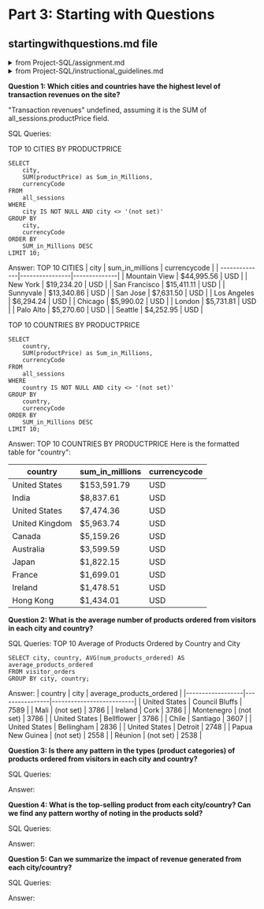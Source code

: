 # Part 3: Starting with Questions
## startingwithquestions.md file
<details>
<summary>from Project-SQL/assignment.md</summary>

This database provides data on revenue by product as well as data on how each visitor to the site interacted with the products (when they visited, where they were based, how many pages they viewed, how long they stayed on the site, and the number of transactions they entered).

In the starting_with_questions.md file there are 5 questions you need to answer using the data. For each question, be sure to include: The queries you used to answer the question The answer to the question
</details>

<details>
<summary>from Project-SQL/instructional_guidelines.md</summary>

Provide the answer to the 5 questions and the queries used to answer each question

Answer the following questions and provide the SQL queries used to find the answer.
</details>
    
**Question 1: Which cities and countries have the highest level of transaction revenues on the site?**

"Transaction revenues" undefined, assuming it is the SUM of all_sessions.productPrice field.

SQL Queries:

TOP 10 CITIES BY PRODUCTPRICE
```
SELECT 
    city, 
    SUM(productPrice) as Sum_in_Millions, 
    currencyCode 
FROM 
    all_sessions 
WHERE 
    city IS NOT NULL AND city <> '(not set)'
GROUP BY 
    city, 
    currencyCode 
ORDER BY 
    SUM_in_Millions DESC 
LIMIT 10;
```


Answer:
TOP 10 CITIES
| city           | sum_in_millions | currencycode |
| --------------|----------------|--------------|
| Mountain View | $44,995.56      | USD          |
| New York       | $19,234.20      | USD          |
| San Francisco | $15,411.11      | USD          |
| Sunnyvale     | $13,340.86      | USD          |
| San Jose      | $7,631.50       | USD          |
| Los Angeles   | $6,294.24       | USD          |
| Chicago       | $5,990.02       | USD          |
| London        | $5,731.81       | USD          |
| Palo Alto     | $5,270.60       | USD          |
| Seattle       | $4,252.95       | USD          |


TOP 10 COUNTRIES BY PRODUCTPRICE
```
SELECT 
    country, 
    SUM(productPrice) as Sum_in_Millions, 
    currencyCode 
FROM 
    all_sessions 
WHERE 
    country IS NOT NULL AND city <> '(not set)'
GROUP BY 
    country, 
    currencyCode 
ORDER BY 
    SUM_in_Millions DESC 
LIMIT 10;
```

Answer:
TOP 10 COUNTRIES BY PRODUCTPRICE
Here is the formatted table for "country":

| country         | sum_in_millions | currencycode |
|-----------------|----------------|--------------|
| United States   | $153,591.79    | USD          |
| India           | $8,837.61      | USD          |
| United States   | $7,474.36      | USD          |
| United Kingdom  | $5,963.74      | USD          |
| Canada          | $5,159.26      | USD          |
| Australia       | $3,599.59      | USD          |
| Japan           | $1,822.15      | USD          |
| France          | $1,699.01      | USD          |
| Ireland         | $1,478.51      | USD          |
| Hong Kong       | $1,434.01      | USD          |



**Question 2: What is the average number of products ordered from visitors in each city and country?**


SQL Queries:
TOP 10 Average of Products Ordered by Country and City
```
SELECT city, country, AVG(num_products_ordered) AS average_products_ordered
FROM visitor_orders
GROUP BY city, country;
```

Answer:
| country          | city            | average_products_ordered |
|------------------|----------------|--------------------------|
| United States    | Council Bluffs | 7589                     |
| Mali             | (not set)       | 3786                     |
| Ireland          | Cork            | 3786                     |
| Montenegro       | (not set)       | 3786                     |
| United States    | Bellflower      | 3786                     |
| Chile            | Santiago        | 3607                     |
| United States    | Bellingham      | 2836                     |
| United States    | Detroit         | 2748                     |
| Papua New Guinea | (not set)       | 2558                     |
| Réunion          | (not set)       | 2538                     |




**Question 3: Is there any pattern in the types (product categories) of products ordered from visitors in each city and country?**


SQL Queries:



Answer:





**Question 4: What is the top-selling product from each city/country? Can we find any pattern worthy of noting in the products sold?**


SQL Queries:



Answer:





**Question 5: Can we summarize the impact of revenue generated from each city/country?**

SQL Queries:



Answer:







